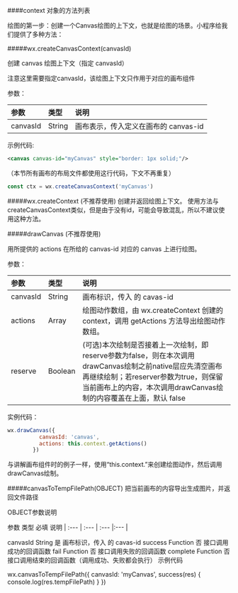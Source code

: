 ####context 对象的方法列表

绘图的第一步：创建一个Canvas绘图的上下文，也就是绘图的场景。小程序给我们提供了多种方法：

#####wx.createCanvasContext(canvasId)

创建 canvas 绘图上下文（指定 canvasId）

注意这里需要指定canvasId，该绘图上下文只作用于对应的画布组件 

参数：

|参数	|类型	|说明|
| :--- | :--- | :--- |
|canvasId	|String	|画布表示，传入定义在画布的 canvas-id|

示例代码:

```xml
<canvas canvas-id="myCanvas" style="border: 1px solid;"/>
```
（本节所有画布的布局文件都使用这行代码，下文不再重复）
```js
const ctx = wx.createCanvasContext('myCanvas')
```

#####wx.createContext (不推荐使用)
创建并返回绘图上下文。
使用方法与createCanvasContext类似，但是由于没有id，可能会导致混乱，所以不建议使用这种方法。

#####drawCanvas (不推荐使用)

用所提供的 actions 在所给的 canvas-id 对应的 canvas 上进行绘图。

参数：

|参数	|类型	|说明|
| :--- | :--- | :--- |
|canvasId	|String|	画布标识，传入 <canvas/> 的 cavas-id|
|actions	|Array	|绘图动作数组，由 wx.createContext 创建的 context，调用 getActions 方法导出绘图动作数组。|
|reserve	|Boolean	|(可选)本次绘制是否接着上一次绘制，即reserve参数为false，则在本次调用drawCanvas绘制之前native层应先清空画布再继续绘制；若reserver参数为true，则保留当前画布上的内容，本次调用drawCanvas绘制的内容覆盖在上面，默认 false|

实例代码：

```js
wx.drawCanvas({
          canvasId: 'canvas',
          actions: this.context.getActions()
        })
```
与讲解画布组件时的例子一样，使用“this.context.”来创建绘图动作，然后调用drawCanvas绘制。

#####canvasToTempFilePath(OBJECT)
把当前画布的内容导出生成图片，并返回文件路径

OBJECT参数说明

参数	类型	必填	说明
| :--- | :--- | :--- |:--- |


canvasId	String	是	画布标识，传入 <canvas/> 的 cavas-id
success	Function	否	接口调用成功的回调函数
fail	Function	否	接口调用失败的回调函数
complete	Function	否	接口调用结束的回调函数（调用成功、失败都会执行）
示例代码

wx.canvasToTempFilePath({
  canvasId: 'myCanvas',
  success(res) {
    console.log(res.tempFilePath)
  } 
})
